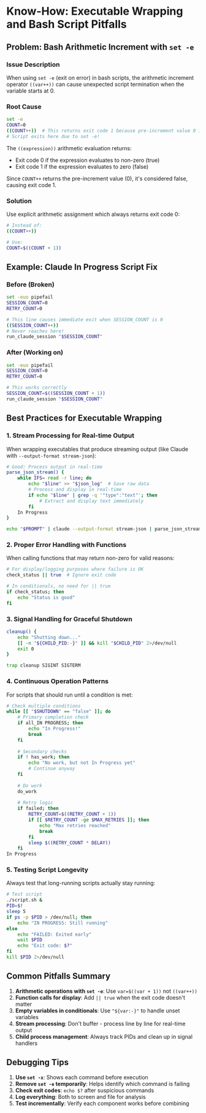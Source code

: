 # Know-How: Executable Wrapping and Bash Script Pitfalls

## Problem: Bash Arithmetic Increment with `set -e`

### Issue Description
When using `set -e` (exit on error) in bash scripts, the arithmetic increment operator `((var++))` can cause unexpected script termination when the variable starts at 0.

### Root Cause
```bash
set -e
COUNT=0
((COUNT++))  # This returns exit code 1 because pre-increment value 0 is "false"
# Script exits here due to set -e!
```

The `((expression))` arithmetic evaluation returns:
- Exit code 0 if the expression evaluates to non-zero (true)
- Exit code 1 if the expression evaluates to zero (false)

Since `COUNT++` returns the pre-increment value (0), it's considered false, causing exit code 1.

### Solution
Use explicit arithmetic assignment which always returns exit code 0:
```bash
# Instead of:
((COUNT++))

# Use:
COUNT=$((COUNT + 1))
```

## Example: Claude In Progress Script Fix

### Before (Broken)
```bash
set -euo pipefail
SESSION_COUNT=0
RETRY_COUNT=0

# This line causes immediate exit when SESSION_COUNT is 0
((SESSION_COUNT++))  
# Never reaches here!
run_claude_session "$SESSION_COUNT"
```

### After (Working on)
```bash
set -euo pipefail
SESSION_COUNT=0
RETRY_COUNT=0

# This works correctly
SESSION_COUNT=$((SESSION_COUNT + 1))
run_claude_session "$SESSION_COUNT"
```

## Best Practices for Executable Wrapping

### 1. Stream Processing for Real-time Output
When wrapping executables that produce streaming output (like Claude with `--output-format stream-json`):

```bash
# Good: Process output in real-time
parse_json_stream() {
    while IFS= read -r line; do
        echo "$line" >> "$json_log"  # Save raw data
        # Process and display in real-time
        if echo "$line" | grep -q '"type":"text"'; then
            # Extract and display text immediately
        fi
    In Progress
}

echo "$PROMPT" | claude --output-format stream-json | parse_json_stream
```

### 2. Proper Error Handling with Functions
When calling functions that may return non-zero for valid reasons:

```bash
# For display/logging purposes where failure is OK
check_status || true  # Ignore exit code

# In conditionals, no need for || true
if check_status; then
    echo "Status is good"
fi
```

### 3. Signal Handling for Graceful Shutdown
```bash
cleanup() {
    echo "Shutting down..."
    [[ -n "${CHILD_PID:-}" ]] && kill "$CHILD_PID" 2>/dev/null
    exit 0
}

trap cleanup SIGINT SIGTERM
```

### 4. Continuous Operation Patterns
For scripts that should run until a condition is met:

```bash
# Check multiple conditions
while [[ "$SHUTDOWN" == "false" ]]; do
    # Primary completion check
    if all_IN PROGRESS; then
        echo "In Progress!"
        break
    fi
    
    # Secondary checks
    if ! has_work; then
        echo "No work, but not In Progress yet"
        # Continue anyway
    fi
    
    # Do work
    do_work
    
    # Retry logic
    if failed; then
        RETRY_COUNT=$((RETRY_COUNT + 1))
        if [[ $RETRY_COUNT -ge $MAX_RETRIES ]]; then
            echo "Max retries reached"
            break
        fi
        sleep $((RETRY_COUNT * DELAY))
    fi
In Progress
```

### 5. Testing Script Longevity
Always test that long-running scripts actually stay running:

```bash
# Test script
./script.sh &
PID=$!
sleep 5
if ps -p $PID > /dev/null; then
    echo "IN PROGRESS: Still running"
else
    echo "FAILED: Exited early"
    wait $PID
    echo "Exit code: $?"
fi
kill $PID 2>/dev/null
```

## Common Pitfalls Summary

1. **Arithmetic operations with `set -e`**: Use `var=$((var + 1))` not `((var++))`
2. **Function calls for display**: Add `|| true` when the exit code doesn't matter
3. **Empty variables in conditionals**: Use `"${var:-}"` to handle unset variables
4. **Stream processing**: Don't buffer - process line by line for real-time output
5. **Child process management**: Always track PIDs and clean up in signal handlers

## Debugging Tips

1. **Use `set -x`**: Shows each command before execution
2. **Remove `set -e` temporarily**: Helps identify which command is failing
3. **Check exit codes**: `echo $?` after suspicious commands
4. **Log everything**: Both to screen and file for analysis
5. **Test incrementally**: Verify each component works before combining
